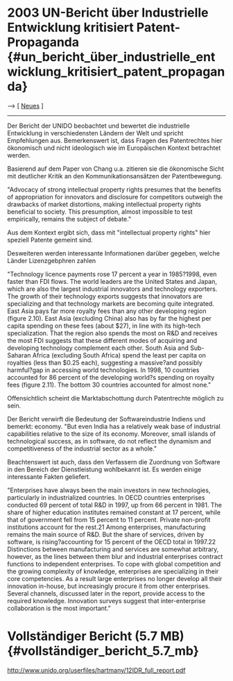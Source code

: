# 2003 UN-Bericht über Industrielle Entwicklung kritisiert Patent-Propaganda {#un_bericht_über_industrielle_entwicklung_kritisiert_patent_propaganda}

\--\> \[ [ Neues](SwpatcninoDe "wikilink") \]

------------------------------------------------------------------------

Der Bericht der UNIDO beobachtet und bewertet die industrielle
Entwicklung in verschiedensten Ländern der Welt und spricht Empfehlungen
aus. Bemerkenswert ist, dass Fragen des Patentrechtes hier ökonomisch
und nicht ideologisch wie im Europäischen Kontext betrachtet werden.

Basierend auf dem Paper von Chang u.a. zitieren sie die ökonomische
Sicht mit deutlicher Kritik an den Kommunikationsansätzen der
Patentbewegung.

\"Advocacy of strong intellectual property rights presumes that the
benefits of appropriation for innovators and disclosure for competitors
outweigh the drawbacks of market distortions, making intellectual
property rights beneficial to society. This presumption, almost
impossible to test empirically, remains the subject of debate.\"

Aus dem Kontext ergibt sich, dass mit \"intellectual property rights\"
hier speziell Patente gemeint sind.

Desweiteren werden interessante Informationen darüber gegeben, welche
Länder Lizenzgebphren zahlen

\"Technology licence payments rose 17 percent a year in 1985?1998, even
faster than FDI flows. The world leaders are the United States and
Japan, which are also the largest industrial innovators and technology
exporters. The growth of their technology exports suggests that
innovators are specializing and that technology markets are becoming
quite integrated. East Asia pays far more royalty fees than any other
developing region (figure 2.10). East Asia (excluding China) also has by
far the highest per capita spending on these fees (about \$27), in line
with its high-tech specialization. That the region also spends the most
on R&D and receives the most FDI suggests that these different modes of
acquiring and developing technology complement each other. South Asia
and Sub-Saharan Africa (excluding South Africa) spend the least per
capita on royalties (less than \$0.25 each), suggesting a massive?and
possibly harmful?gap in accessing world technologies. In 1998, 10
countries accounted for 86 percent of the developing world?s spending on
royalty fees (figure 2.11). The bottom 30 countries accounted for almost
none.\"

Offensichtlich scheint die Marktabschottung durch Patentrechte möglich
zu sein.

Der Bericht verwirft die Bedeutung der Softwareindustrie Indiens und
bemerkt: economy. \"But even India has a relatively weak base of
industrial capabilities relative to the size of its economy. Moreover,
small islands of technological success, as in software, do not reflect
the dynamism and competitiveness of the industrial sector as a whole.\"

Beachtenswert ist auch, dass den Verfassern die Zuordnung von Software
in den Bereich der Dienstleistung wohlbekannt ist. Es werden einige
interessante Fakten geliefert.

\"Enterprises have always been the main investors in new technologies,
particularly in industrialized countries. In OECD countries enterprises
conducted 69 percent of total R&D in 1997, up from 66 percent in 1981.
The share of higher education institutes remained constant at 17
percent, while that of government fell from 15 percent to 11 percent.
Private non-profit institutions account for the rest.21 Among
enterprises, manufacturing remains the main source of R&D. But the share
of services, driven by software, is rising?accounting for 15 percent of
the OECD total in 1997.22 Distinctions between manufacturing and
services are somewhat arbitrary, however, as the lines between them blur
and industrial enterprises contract functions to independent
enterprises. To cope with global competition and the growing complexity
of knowledge, enterprises are specializing in their core competencies.
As a result large enterprises no longer develop all their innovation
in-house, but increasingly procure it from other enterprises. Several
channels, discussed later in the report, provide access to the required
knowledge. Innovation surveys suggest that inter-enterprise
collaboration is the most important.\"

# Vollständiger Bericht (5.7 MB) {#vollständiger_bericht_5.7_mb}

<http://www.unido.org/userfiles/hartmany/12IDR_full_report.pdf>
